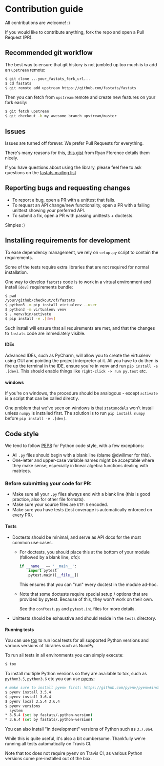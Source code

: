 # Contribution guide

All contributions are welcome! :)

If you would like to contribute anything, fork the repo and open a Pull Request (PR).

## Recommended git workflow

The best way to ensure that git history is not jumbled up too much is to add an `upstream` remote:

```bash
$ git clone ...your_fastats_fork_url...
$ cd fastats
$ git remote add upstream https://github.com/fastats/fastats
```

Then you can fetch from `upstream` remote and create new features on your fork easily:

```bash
$ git fetch upstream
$ git checkout -b my_awesome_branch upstream/master
```


## Issues

Issues are turned off forever. We prefer Pull Requests for everything.

There's many reasons for this, [this gist][bad_issues] from Ryan Florence details them nicely.

If you have questions about using the library, please feel free to ask
questions on the [fastats mailing list](https://groups.google.com/forum/#!forum/fastats)


## Reporting bugs and requesting changes

- To report a bug, open a PR with a unittest that fails.
- To request an API change/new functionality, open a PR with a failing unittest showing your
  preferred API.
- To submit a fix, open a PR with passing unittests + doctests.

Simples :)


## Installing requirements for development

To ease dependency management, we rely on `setup.py` script to contain the
requirements.

Some of the tests require extra libraries that are not required for normal
installation.

One way to develop `fastats` code is to work in a virtual environment and
install `[dev]` requirements bundle:

```bash
$ pwd
/your/github/checkout/of/fastats
$ python3 -m pip install virtualenv --user
$ python3 -m virtualenv venv
$ . venv/bin/activate
$ pip install -e .[dev]
```

Such install will ensure that all requirements are met, and that the changes
to `fastats` code are immediately visible.

#### IDEs

Advanced IDEs, such as PyCharm, will allow you to create the virtualenv
using GUI and pointing the project interpreter at it.  All you have to do then
is fire up the terminal in the IDE, ensure you're in venv and run
`pip install -e .[dev]`.  This should enable things like
`right-click -> run py.test` etc.


#### windows

If you're on windows, the procedure should be analogous - except
`activate` is a script that can be called directly.

One problem that we've seen on windows is that `statsmodels` won't install
unless `numpy` is installed first.  The solution is to run `pip install numpy`
before `pip install -e .[dev]`.


## Code style

We tend to follow [PEP8][pep8] for Python code style, with a few exceptions:

- All `.py` files should begin with a blank line (blame @dwillmer for this).
- One-letter and upper-case variable names might be acceptable where they make sense, especially in
  linear algebra functions dealing with matrices.

### Before submitting your code for PR:

- Make sure all your `.py` files always end with a blank line (this is good practice,
  also for other file formats).
- Make sure your source files are `UTF-8` encoded.
- Make sure you have tests (test coverage is automatically enforced on every PR).

#### Tests

- Doctests should be minimal, and serve as API docs for the most common use cases.

  - For doctests, you should place this at the bottom of your module (followed by a blank line, ofc):

    ```python
    if __name__ == '__main__':
        import pytest
        pytest.main([__file__])
    ```
      
    This ensures that you can "run" every doctest in the module ad-hoc.
  
  - Note that some doctests require special setup / options that are provided by pytest.
    Because of this, they won't work on their own.
    
    See the `conftest.py` and `pytest.ini` files for more details.

- Unittests should be exhaustive and should reside in the `tests` directory.


#### Running tests

You can use [tox][tox] to run local tests for all supported Python versions and
various versions of libraries such as NumPy.

To run all tests in all environments you can simply execute:

```bash
$ tox
```

To install multiple Python versions so they are available to tox, such as
`python3.5`, `python3.6` etc you can use [pyenv][pyenv]:

```bash
# make sure to install pyenv first: https://github.com/pyenv/pyenv#installation
$ pyenv install 3.5.4
$ pyenv install 3.6.4
$ pyenv local 3.5.4 3.6.4
$ pyenv versions
  system
* 3.5.4 (set by fastats/.python-version)
* 3.6.4 (set by fastats/.python-version)
```

You can also install "in development" versions of Python such as `3.7.0a4`. 

While this is quite useful, it's also a bit cumbersome.  Thankfully we're
running all tests automatically on Travis CI.

Note that tox does not require pyenv on Travis CI, as various Python versions
come pre-installed out of the box.


[bad_issues]: https://gist.github.com/ryanflorence/8a62abea562ca2896dee
[pep8]: https://pep8.org/
[pyenv]: https://github.com/pyenv/pyenv
[tox]: https://tox.readthedocs.io/en/latest/

